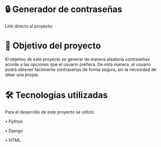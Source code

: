 # :lock:	Generador de contraseñas	
Link directo al proyecto: 



# 📝 Objetivo del proyecto
El objetivo de este proyecto es generar de manera aleatoria contraseñas acorde a las opciones que el usuario prefiera. De esta manera, el usuario podrá obtener fácilmente contraseñas de forma segura, sin la necesidad de idear una propia.

# :hammer_and_wrench: Tecnologías utilizadas
Para el desarrollo de este proyecto se utilizó:

• Python 

• Django

• HTML
